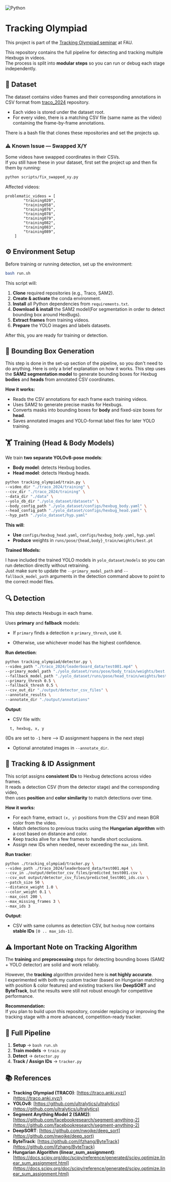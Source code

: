 ![Python](https://img.shields.io/badge/python-3.10-blue)  

# Tracking Olympiad

This project is part of the [Tracking Olympiad seminar](https://traco.anki.xyz/) at FAU.

This repository contains the full pipeline for detecting and tracking multiple Hexbugs in videos.  
The process is split into **modular steps** so you can run or debug each stage independently.

## 📂 Dataset

The dataset contains video frames and their corresponding annotations in CSV format from [traco_2024](https://github.com/ankilab/traco_2024) repository.

- Each video is stored under the dataset root.
- For every video, there is a matching CSV file (same name as the video) containing the frame-by-frame annotations.

There is a bash file that clones these repositories and set the projects up.

### ⚠️ Known Issue — Swapped X/Y

Some videos have swapped coordinates in their CSVs.  
If you still have these in your dataset, first set the project up and then fix them by running:

```bash
python scripts/fix_swapped_xy.py
```

Affected videos:

```text
problematic_videos = [
        "training020",
        "training058",
        "training076",
        "training078",
        "training079",
        "training082",
        "training083",
        "training089",
    ]
```

## ⚙️ Environment Setup

Before training or running detection, set up the environment:

```bash
bash run.sh
```

This script will:

1. **Clone** required repositories (e.g., Traco, SAM2).
2. **Create & activate** the conda environment.
3. **Install** all Python dependencies from `requirements.txt`.
4. **Download & install** the SAM2 model(For segmentation in order to detect bounding box around HexBugs).
5. **Extract frames** from training videos.
6. **Prepare** the YOLO images and labels datasets.

After this, you are ready for training or detection.

## 🎯 Bounding Box Generation

This step is done in the set-up section of the pipeline, so you don't need to do anything. Here is only a brief explanation on how it works. This step uses the **SAM2 segmentation model** to generate bounding boxes for Hexbug **bodies** and **heads** from annotated CSV coordinates.

**How it works:**

- Reads the CSV annotations for each frame each training videos.
- Uses SAM2 to generate precise masks for Hexbugs.
- Converts masks into bounding boxes for **body** and fixed-size boxes for **head**.
- Saves annotated images and YOLO-format label files for later YOLO training.

## 🏋️ Training (Head & Body Models)

We train **two separate YOLOv8-pose models**:

- **Body model**: detects Hexbug bodies.
- **Head model**: detects Hexbug heads.

```bash
python tracking_olympiad/train.py \
--video_dir "./traco_2024/training" \
--csv_dir "./traco_2024/training" \
--data_dir "./data" \
--yolo_db_dir "./yolo_dataset/datasets" \
--body_config_path "./yolo_dataset/configs/hexbug_body.yaml" \
--head_config_path "./yolo_dataset/configs/hexbug_head.yaml" \
--hyp_path "./yolo_dataset/hyp.yaml"
```

**This will**:

- **Use** `configs/hexbug_head.yaml`, `configs/hexbug_body.yaml`, `hyp.yaml`
- **Produce** weights in `runs/pose/{head,body}_train/weights/best.pt`

**Trained Models:**

I have included the trained YOLO models in `yolo_dataset/models` so you can run detection directly without retraining.  
Just make sure to update the `--primary_model_path` and `--fallback_model_path` arguments in the detection command above to point to the correct model files.

## 🔍 Detection

This step detects Hexbugs in each frame.

Uses **primary** and **fallback** models:

- If `primary` finds a detection ≥ `primary_thresh`, use it.

- Otherwise, use whichever model has the highest confidence.

**Run detection**:

```bash
python tracking_olympiad/detector.py \
--video_path "./traco_2024/leaderboard_data/test001.mp4" \
--primary_model_path "./yolo_dataset/runs/pose/body_train/weights/best.pt" \
--fallback_model_path "./yolo_dataset/runs/pose/head_train/weights/best.pt" \
--primary_thresh 0.5 \
--fallback_thresh 0.5 \
--csv_out_dir "./output/detector_csv_files" \
--annotate_results \
--annotate_dir "./output/annotations"
```

**Output**:

- CSV file with:

```text
  t, hexbug, x, y
```

(IDs are set to `-1` here —> ID assignment happens in the next step)

- Optional annotated images in `--annotate_dir`.

## 🎯 Tracking & ID Assignment

This script assigns **consistent IDs** to Hexbug detections across video frames.  
It reads a detection CSV (from the detector stage) and the corresponding video,  
then uses **position** and **color similarity** to match detections over time.

**How it works:**

- For each frame, extract `(x, y)` positions from the CSV and mean BGR color from the video.
- Match detections to previous tracks using the **Hungarian algorithm** with a cost based on distance and color.
- Keep tracks alive for a few frames to handle short occlusions.
- Assign new IDs when needed, never exceeding the `max_ids` limit.

**Run tracker**:

```bash
python ./tracking_olympiad/tracker.py \
--video_path ./traco_2024/leaderboard_data/test001.mp4 \
--csv_in ./output/detector_csv_files/predicted_test001.csv \
--csv_out output/detector_csv_files/predicted_test001_ids.csv \
--patch_size 50 \
--distance_weight 1.0 \
--color_weight 0.1 \
--max_cost 200 \
--max_missing_frames 3 \
--max_ids 3
```

**Output**:

- CSV with same columns as detection CSV, but `hexbug` now contains **stable IDs** `[0 .. max_ids-1]`.

## ⚠️ Important Note on Tracking Algorithm

The **training** and **preprocessing** steps for detecting bounding boxes (SAM2 + YOLO detector) are solid and work reliably.

However, the **tracking** algorithm provided here is **not highly accurate**.  
I experimented with both my custom tracker (based on Hungarian matching with position & color features) and existing trackers like **DeepSORT** and **ByteTrack**, but the results were still not robust enough for competitive performance.

**Recommendation:**  
If you plan to build upon this repository, consider replacing or improving the tracking stage with a more advanced, competition-ready tracker.

## 📌 Full Pipeline

1. **Setup** → `bash run.sh`
2. **Train models** → `train.py`
3. **Detect** → `detector.py`
4. **Track / Assign IDs** → `tracker.py`

## 📚 References

- **Tracking Olympiad (TRACO)**: [https://traco.anki.xyz/](https://traco.anki.xyz/)
- **YOLOv8**: [https://github.com/ultralytics/ultralytics](https://github.com/ultralytics/ultralytics)  
- **Segment Anything Model 2 (SAM2)**: [https://github.com/facebookresearch/segment-anything-2](https://github.com/facebookresearch/segment-anything-2)  
- **DeepSORT**: [https://github.com/nwojke/deep_sort](https://github.com/nwojke/deep_sort)  
- **ByteTrack**: [https://github.com/ifzhang/ByteTrack](https://github.com/ifzhang/ByteTrack)  
- **Hungarian Algorithm (linear_sum_assignment)**: [https://docs.scipy.org/doc/scipy/reference/generated/scipy.optimize.linear_sum_assignment.html](https://docs.scipy.org/doc/scipy/reference/generated/scipy.optimize.linear_sum_assignment.html)  

